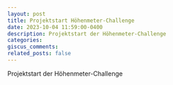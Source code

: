 ```yaml
---
layout: post
title: Projektstart Höhenmeter-Challenge
date: 2023-10-04 11:59:00-0400
description: Projektstart der Höhenmeter-Challenge
categories:
giscus_comments:
related_posts: false
---
```

Projektstart der Höhenmeter-Challenge
